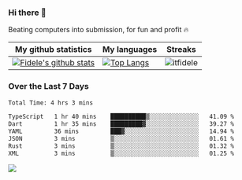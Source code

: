 ### Hi there 👋
<p>Beating computers into submission, for fun and profit 🔥</p>

|My github statistics|My languages|Streaks|
|-|-|-|
|[![Fidele's github stats](https://github-readme-stats.vercel.app/api?username=itfidele&count_private=true&show_icons=true&theme=dark&hide_title=true)](https://github.com/itfidele)|[![Top Langs](https://github-readme-stats.vercel.app/api/top-langs/?username=itfidele&show_icons=true&langs_count=8&theme=dark&layout=compact&hide_title=true)](https://github.com/itfidele)|![itfidele](https://github-readme-streak-stats.herokuapp.com/?user=itfidele&theme=dark)

### Over the Last 7 Days
<!--START_SECTION:waka-->

```txt
Total Time: 4 hrs 3 mins

TypeScript   1 hr 40 mins    ██████████▒░░░░░░░░░░░░░░   41.09 %
Dart         1 hr 35 mins    █████████▓░░░░░░░░░░░░░░░   39.27 %
YAML         36 mins         ███▓░░░░░░░░░░░░░░░░░░░░░   14.94 %
JSON         3 mins          ▒░░░░░░░░░░░░░░░░░░░░░░░░   01.61 %
Rust         3 mins          ▒░░░░░░░░░░░░░░░░░░░░░░░░   01.32 %
XML          3 mins          ▒░░░░░░░░░░░░░░░░░░░░░░░░   01.25 %
```

<!--END_SECTION:waka-->

![](https://komarev.com/ghpvc/?username=itfidele)
